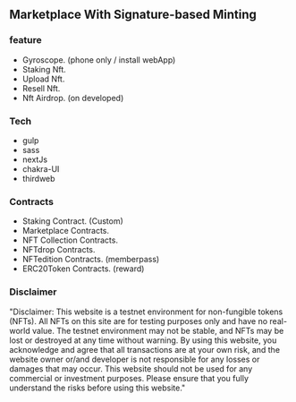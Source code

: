 ## Marketplace With Signature-based Minting

### feature

- Gyroscope. (phone only / install webApp)
- Staking Nft.
- Upload Nft.
- Resell Nft.
- Nft Airdrop. (on developed)

### Tech 

- gulp
- sass
- nextJs
- chakra-UI
- thirdweb

### Contracts

- Staking Contract. (Custom)
- Marketplace Contracts.
- NFT Collection Contracts.
- NFTdrop Contracts.
- NFTedition Contracts. (memberpass)
- ERC20Token Contracts. (reward) 

### Disclaimer 

"Disclaimer: This website is a testnet environment for non-fungible tokens (NFTs). All NFTs on this site are for testing purposes only and have no real-world value. The testnet environment may not be stable, and NFTs may be lost or destroyed at any time without warning. By using this website, you acknowledge and agree that all transactions are at your own risk, and the website owner or/and developer is not responsible for any losses or damages that may occur. This website should not be used for any commercial or investment purposes. Please ensure that you fully understand the risks before using this website."
